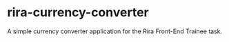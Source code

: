 # rira-currency-converter

A simple currency converter application for the Rira Front-End Trainee task.

